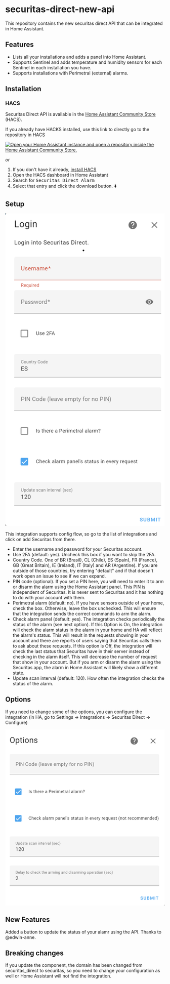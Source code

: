 # securitas-direct-new-api
This repository contains the new securitas direct API that can be integrated in Home Assistant.

## Features

- Lists all your installations and adds a panel into Home Assistant.
- Supports Sentinel and adds temperature and humidity sensors for each Sentinel in each installation you have.
- Supports installations with Perimetral (external) alarms.

## Installation

### HACS

Securitas Direct API is available in the [Home Assistant Community Store](https://hacs.xyz/) (HACS).

If you already have HACKS installed, use this link to directly go to the repository in HACS

[![Open your Home Assistant instance and open a repository inside the Home Assistant Community Store.](https://my.home-assistant.io/badges/hacs_repository.svg)](https://my.home-assistant.io/redirect/hacs_repository/?owner=guerrerotook&repository=securitas-direct-new-api)

_or_

1. If you don't have it already, [install HACS](https://www.hacs.xyz/docs/use/download/download/)
2. Open the HACS dashboard in Home Assistant
3. Search for <kbd>Securitas Direct Alarm</kbd>
4. Select that entry and click the download button. ⬇️

## Setup
![Options](./docs/images/setup.png)

This integration supports config flow, so go to the list of integrations and click on add Securitas from there.

- Enter the username and password for your Securitas account.
- Use 2FA (default: yes). Uncheck this box if you want to skip the 2FA. 
- Country Code. One of BR (Brasil), CL (Chile), ES (Spain), FR (France), GB (Great Britain), IE (Ireland), IT (Italy) and AR (Argentine). If you are outside of those countries, try entering "default" and if that doesn't work open an issue to see if we can expand.
- PIN code (optional). If you set a PIN here, you will need to enter it to arm or disarm the alarm using the Home Assistant panel. This PIN is independent of Securitas. It is never sent to Securitas and it has nothing to do with your account with them.
- Perimetral alarm (default: no). If you have sensors outside of your home, check the box. Otherwise, leave the box unchecked. This will ensure that the integration sends the correct commands to arm the alarm.
- Check alarm panel (default: yes). The integration checks periodically the status of the alarm (see next option). If this Option is On, the integration will check the alarm status in the alarm in your home and HA will reflect the alarm's status. This will result in the requests showing in your account and there are reports of users saying that Securitas calls them to ask about these requests. If this option is Off, the integration will check the last status that Securitas have in their server instead of checking in the alarm itself. This will decrease the number of request that show in your account. But if you arm or disarm the alarm using the Securitas app, the alarm in Home Assistant will likely show a different state.
- Update scan interval (default: 120). How often the integration checks the status of the alarm.

## Options
If you need to change some of the options, you can configure the integration (in HA, go to Settings -> Integrations -> Securitas Direct -> Configure)

![Options](./docs/images/options.png)

## New Features

Added a button to update the status of your alamr using the API. Thanks to @edwin-anne.

## Breaking changes

If you update the component, the domain has been changed from securitas_direct to securitas, so you need to change your configuration as well or Home Assistant will not find the integration.
